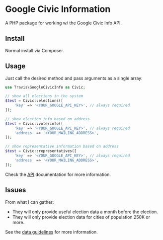 # Google Civic Information

A PHP package for working w/ the Google Civic Info API.

## Install

Normal install via Composer.

## Usage

Just call the desired method and pass arguments as a single array:

```php
use Travis\GoogleCivicInfo as Civic;

// show all elections in the system
$test = Civic::elections([
    'key' => '<YOUR_GOOGLE_API_KEY>', // always required
]);

// show election info based on address
$test = Civic::voterinfo([
    'key' => '<YOUR_GOOGLE_API_KEY>', // always required
    'address' => '<YOUR_MAILING_ADDRESS>',
]);

// show representative information based on address
$test = Civic::representatives([
    'key' => '<YOUR_GOOGLE_API_KEY>', // always required
    'address' => '<YOUR_MAILING_ADDRESS>',
]);
```

Check the [API](https://developers.google.com/civic-information/docs/v2/elections) documentation for more information.

## Issues

From what I can gather:

- They will only provide useful election data a month before the election.
- They will only provide election data for cities of population 250K or more.

See the [data guidelines](https://developers.google.com/civic-information/docs/data_guidelines) for more information.